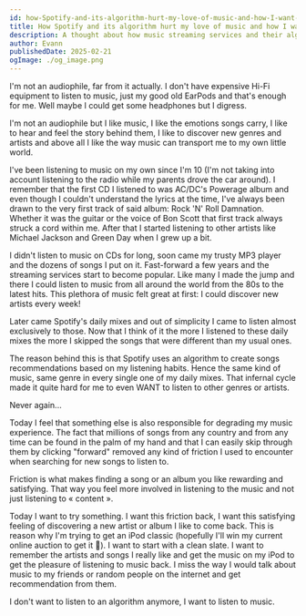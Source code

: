 ```yaml
---
id: how-Spotify-and-its-algorithm-hurt-my-love-of-music-and-how-I-want-to-get-it-back
title: How Spotify and its algorithm hurt my love of music and how I want to get it back
description: A thought about how music streaming services and their algorithms can hurt the love of music and how can we get it back
author: Evann
publishedDate: 2025-02-21
ogImage: ./og_image.png
---
```


I'm not an audiophile, far from it actually. I don't have expensive Hi-Fi equipment to listen to music, just my good old EarPods and that's enough for me. Well maybe I could get some headphones but I digress.

I'm not an audiophile but I like music, I like the emotions songs carry, I like to hear and feel the story behind them, I like to discover new genres and artists and above all I like the way music can transport me to my own little world.

I've been listening to music on my own since I'm 10 (I'm not taking into account listening to the radio while my parents drove the car around). I remember that the first CD I listened to was AC/DC's Powerage album and even though I couldn't understand the lyrics at the time, I've always been drawn to the very first track of said album: Rock 'N' Roll Damnation. Whether it was the guitar or the voice of Bon Scott that first track always struck a cord within me. After that I started listening to other artists like Michael Jackson and Green Day when I grew up a bit.

I didn't listen to music on CDs for long, soon came my trusty MP3 player and the dozens of songs I put on it. Fast-forward a few years and the streaming services start to become popular. Like many I made the jump and there I could listen to music from all around the world from the 80s to the latest hits. This plethora of music felt great at first: I could discover new artists every week!

Later came Spotify's daily mixes and out of simplicity I came to listen almost exclusively to those. Now that I think of it the more I listened to these daily mixes the more I skipped the songs that were different than my usual ones.

The reason behind this is that Spotify uses an algorithm to create songs recommendations based on my listening habits. Hence the same kind of music, same genre in every single one of my daily mixes. That infernal cycle made it quite hard for me to even WANT to listen to other genres or artists.

Never again...

Today I feel that something else is also responsible for degrading my music experience. The fact that millions of songs from any country and from any time can be found in the palm of my hand and that I can easily skip through them by clicking "forward" removed any kind of friction I used to encounter when searching for new songs to listen to.

Friction is what makes finding a song or an album you like rewarding and satisfying. That way you feel more involved in listening to the music and not just listening to « content ».

Today I want to try something. I want this friction back, I want this satisfying feeling of discovering a new artist or album I like to come back. This is reason why I'm trying to get an iPod classic (hopefully I'll win my current online auction to get it 🤞). I want to start with a clean slate. I want to remember the artists and songs I really like and get the music on my iPod to get the pleasure of listening to music back. I miss the way I would talk about music to my friends or random people on the internet and get recommendation from them.

I don't want to listen to an algorithm anymore, I want to listen to music.
